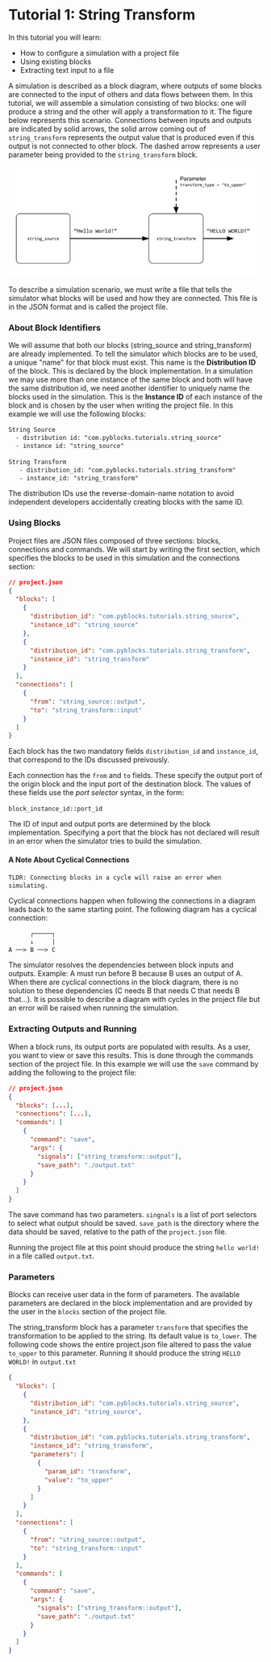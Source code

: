 # Tutorial 1: String Transform

In this tutorial you will learn:
- How to configure a simulation with a project file
- Using existing blocks
- Extracting text input to a file

A simulation is described as a block diagram, where outputs of some blocks are connected to the input of others and 
data flows between them. In this tutorial, we will assemble a simulation consisting of two blocks: one will produce 
a string and the other will apply a transformation to it. The figure below represents this scenario. Connections 
between inputs and outputs are indicated by solid arrows, the solid arrow coming out of `string_transform` represents
the output value that is produced even if this output is not connected to other block. The dashed arrow represents
a user parameter being provided to the `string_transform` block.

![Block diagram for example 1](tutorial_1_string_transform.png?raw=true)

To describe a simulation scenario, we must write a file that tells the simulator what blocks will be used and
how they are connected. This file is in the JSON format and is called the project file.

### About Block Identifiers

We will assume that both our blocks (string_source and string_transform) are already implemented. To tell the simulator
which blocks are to be used, a unique "name" for that block must exist. This name is the **Distribution ID** of the
block. This is declared by the block implementation. In a simulation we may use more than one instance of the same 
block and both will have the same distribution id, we need another identifier to uniquely name the blocks used in the
simulation. This is the **Instance ID** of each instance of the block and is chosen by the user when writing the 
project file. In this example we will use the following blocks:

```
String Source
  - distribution id: "com.pyblocks.tutorials.string_source"
  - instance id: "string_source"

String Transform
   - distribution_id: "com.pyblocks.tutorials.string_transform"
   - instance_id: "string_transform"
```

The distribution IDs use the reverse-domain-name notation to avoid independent developers accidentally creating blocks
with the same ID.

### Using Blocks

Project files are JSON files composed of three sections: blocks, connections and commands. We will start by
writing the first section, which specifies the blocks to be used in this simulation and the connections section:

```JSON
// project.json
{
  "blocks": [
    {
      "distribution_id": "com.pyblocks.tutorials.string_source",
      "instance_id": "string_source"
    },
    {
      "distribution_id": "com.pyblocks.tutorials.string_transform",
      "instance_id": "string_transform"
    }
  ],
  "connections": [
    {
      "from": "string_source::output",
      "to": "string_transform::input"
    }
  ]
}
```

Each block has the two mandatory fields `distribution_id` and `instance_id`, that correspond to the IDs discussed preivously.

Each connection has the `from` and `to` fields. These specify the output port of the origin
block and the input port of the destination block. The values of these fields use the *port selector* syntax, in the form:

`block_instance_id::port_id`

The ID of input and output ports are determined by the block implementation. Specifying a port that the block has not 
declared will result in an error when the simulator tries to build the simulation.

#### A Note About Cyclical Connections

```
TLDR: Connecting blocks in a cycle will raise an error when simulating.
```

Cyclical connections happen when following the connections in a diagram leads back to the same starting point.
The following diagram has a cyclical connection:

```
      ┌─────┐
      ↓     |
A ──> B ──> C
```

The simulator resolves the dependencies between block inputs and outputs. Example: A must run before B because B uses 
an output of A. When there are cyclical connections in the block diagram, there is no solution to these dependencies 
(C needs B that needs C that needs B that...). It is possible to describe a diagram with cycles in the project file
but an error will be raised when running the simulation.

### Extracting Outputs and Running

When a block runs, its output ports are populated with results. As a user, you want to view or save this results.
This is done through the commands section of the project file. In this example we will use the `save` command by adding 
the following to the project file:

```JSON
// project.json
{
  "blocks": [...],
  "connections": [...],
  "commands": [
    {
      "command": "save",
      "args": {
        "signals": ["string_transform::output"],
        "save_path": "./output.txt"
      }
    }
  ]
}
```

The save command has two parameters. `singnals` is a list of port selectors to select what output should be saved. 
`save_path` is the directory where the data should be saved, relative to the path of the `project.json` file.

Running the project file at this point should produce the string `hello world!` in a file called `output.txt`.

### Parameters

Blocks can receive user data in the form of parameters. The available parameters are declared in the block
implementation and are provided by the user in the `blocks` section of the project file.

The string_transform block has a parameter `transform` that specifies the transformation to be applied to the
string. Its default value is `to_lower`. The following code shows the entire project.json file altered to pass
the value `to_upper` to this parameter. Running it should produce the string `HELLO WORLD!` in `output.txt`

```JSON
{
  "blocks": [
    {
      "distribution_id": "com.pyblocks.tutorials.string_source",
      "instance_id": "string_source",
    },
    {
      "distribution_id": "com.pyblocks.tutorials.string_transform",
      "instance_id": "string_transform",
      "parameters": [
        {
          "param_id": "transform",
          "value": "to_upper"
        }
      ]
    }
  ],
  "connections": [
    {
      "from": "string_source::output",
      "to": "string_transform::input"
    }
  ],
  "commands": [
    {
      "command": "save",
      "args": {
        "signals": ["string_transform::output"],
        "save_path": "./output.txt"
      }
    }
  ]
}
```
